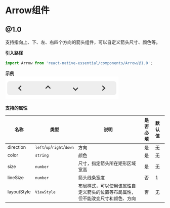 # Arrow组件  

## @1.0  

支持指向上、下、左、右四个方向的箭头组件，可以自定义箭头尺寸、颜色等。  

__引入路径__  
```js  
import Arrow from 'react-native-essential/components/Arrow/@1.0';
```  

__示例__  
![箭头demo](../../resources/images/arrow.png)

__支持的属性__  

| 名称 | 类型 | 说明 | 是否必填 | 默认值 |
| - | - | - | :-: | :- | 
| direction | `left`/`up`/`right`/`down` | 方向 | 是 | 无 |  
| color | `string` | 颜色 | 是 | 无 |  
| size | `number` | 尺寸，指定箭头所在矩形区域宽高 | 是 | 无 |  
| lineSize | `number` | 箭头线条宽度 | 否 | 1 |  
| layoutStyle | `ViewStyle` | 布局样式，可以使用该属性自定义箭头的位置等布局属性，但不能改变尺寸和颜色、方向 | 否 | 无 |  